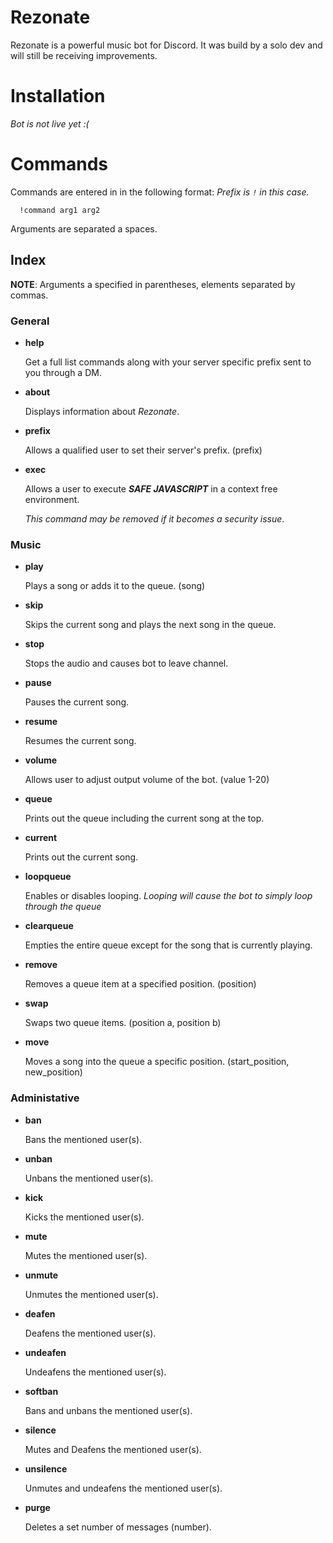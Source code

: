 # Rezonate
Rezonate is a powerful music bot for Discord. It was build by a solo dev and will still be receiving improvements.

# Installation
*Bot is not live yet :(*
  
# Commands
Commands are entered in in the following format:
*Prefix is `!` in this case.*
```
  !command arg1 arg2
```
Arguments are separated a spaces.

## Index
**NOTE**: Arguments a specified in parentheses, elements separated by commas.

### General
 - **help**
 
   Get a full list commands along with your server specific prefix sent to you through a DM.
 - **about**
 
   Displays information about *Rezonate*.
 - **prefix**
 
   Allows a qualified user to set their server's prefix. (prefix)
 - **exec**
  
   Allows a user to execute ***SAFE JAVASCRIPT*** in a context free environment. 
   
   *This command may be removed if it becomes a security issue*.
   
### Music
 - **play**
 
   Plays a song or adds it to the queue. (song)
 - **skip**
 
   Skips the current song and plays the next song in the queue.
 - **stop**
 
   Stops the audio and causes bot to leave channel.
 - **pause**
   
   Pauses the current song.
 - **resume**
 
   Resumes the current song.
 - **volume**
   
   Allows user to adjust output volume of the bot. (value 1-20)
 - **queue**
 
   Prints out the queue including the current song at the top.
 - **current**
 
   Prints out the current song.
 - **loopqueue**
 
   Enables or disables looping. *Looping will cause the bot to simply loop through the queue*
 - **clearqueue**
 
   Empties the entire queue except for the song that is currently playing.
 - **remove**
 
   Removes a queue item at a specified position. (position)
 - **swap**
 
   Swaps two queue items. (position a, position b)
 - **move**
 
   Moves a song into the queue a specific position. (start_position, new_position)
   
### Administative
 - **ban**
 
   Bans the mentioned user(s).
 - **unban**

   Unbans the mentioned user(s).
 - **kick**

   Kicks the mentioned user(s).
 - **mute**

   Mutes the mentioned user(s).
 - **unmute**

   Unmutes the mentioned user(s).
 - **deafen**

   Deafens the mentioned user(s).
 - **undeafen**

   Undeafens the mentioned user(s).
 - **softban**

   Bans and unbans the mentioned user(s).
 - **silence**

   Mutes and Deafens the mentioned user(s).
 - **unsilence**

   Unmutes and undeafens the mentioned user(s).
 - **purge**

   Deletes a set number of messages (number).
